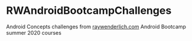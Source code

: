 # RWAndroidBootcampChallenges
Android Concepts challenges from [raywenderlich.com](https://www.raywenderlich.com/) Android Bootcamp summer 2020 courses

